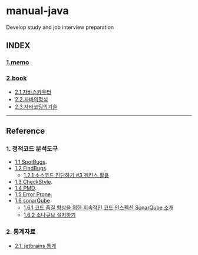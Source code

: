 # manual-java
Develop study and job interview preparation

## INDEX
### [1.memo](https://github.com/jogilsang/manual-java/tree/master/1.memo)
### [2.book](https://github.com/jogilsang/manual-java/tree/master/2.book)
- [2.1.자바스카우터](https://github.com/jogilsang/manual-java/tree/master/2.book/2.1.자바스카우터)
- [2.2.자바의정석](https://github.com/jogilsang/manual-java/tree/master/2.book/2.2.자바의정석)
- [2.3.자바코딩의기술](https://github.com/jogilsang/manual-java/tree/master/2.book/2.3.자바코딩의기술)

---

## Reference
### 1. 정적코드 분석도구
- [1.1 SpotBugs](https://spotbugs.github.io/).
- [1.2 FindBugs](http://findbugs.sourceforge.net/).
    - [1.2.1 소스코드 진단하기 #3 젠킨스 활용](https://chanztudio.tistory.com/41)
- [1.3 CheckStyle](https://checkstyle.sourceforge.io/).
- [1.4 PMD](https://pmd.github.io/).
- [1.5 Error Prone](https://github.com/google/error-prone/wiki/For-Developers).
- [1.6 sonarQube]()
    - [1.6.1 코드 품질 향상을 위한 지속적인 코드 인스펙션 SonarQube 소개](http://www.curvc.com/curvc/product/sonarsource/sonarqube)
    - [1.6.2 소나큐브 설치하기](https://dololgun.github.io/sonarqube/sonarqube/)


### 2. 통계자료
- [2.1. jetbrains 통계](https://www.jetbrains.com/lp/devecosystem-2020/)










